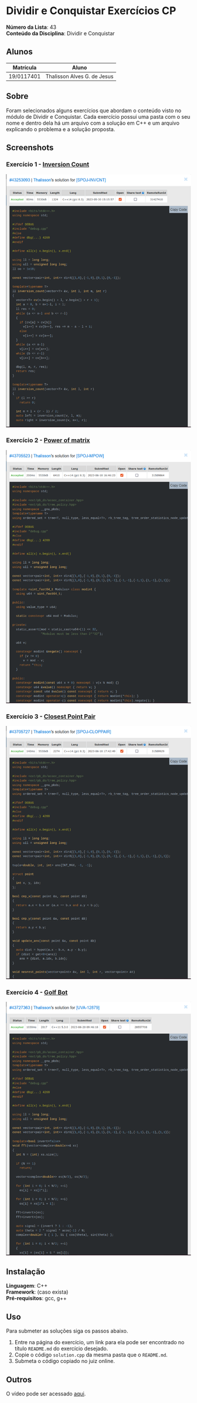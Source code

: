 # Dividir e Conquistar Exercícios CP

**Número da Lista**: 43<br>
**Conteúdo da Disciplina**: Dividir e Conquistar<br>

## Alunos
|Matrícula | Aluno |
| -- | -- |
| 19/0117401  |  Thalisson Alves G. de Jesus |

## Sobre
Foram selecionados alguns exercícios que abordam o conteúdo visto no módulo de Dividir e Conquistar. Cada exercício possui uma pasta com o seu nome e dentro dela há um arquivo com a solução em C++ e um arquivo explicando o problema e a solução proposta.

## Screenshots

### Exercício 1 - [Inversion Count](./Inversion-Count/)

<center>

![](./assets/Inversion-Count.png)
</center>

### Exercício 2 - [Power of matrix](./Power-of-matrix/)

<center>

![](./assets/Power-of-matrix.png)
</center>

### Exercício 3 - [Closest Point Pair](./Closest-Point-Pair/)

<center>

![](./assets/Closest-Point-Pair.png)
</center>

### Exercício 4 - [Golf Bot](./Golf-Bot/)

<center>

![](./assets/Golf-Bot.png)
</center>

## Instalação
**Linguagem**: C++<br>
**Framework**: (caso exista)<br>
**Pré-requisitos**: gcc, g++

## Uso

Para submeter as soluções siga os passos abaixo.

1. Entre na página do exercício, um link para ela pode ser encontrado no título `README.md` do exercício desejado.
2. Copie o código `solution.cpp` da mesma pasta que o `README.md`.
3. Submeta o código copiado no juiz online.

## Outros

O vídeo pode ser acessado [aqui](video.mp4).
